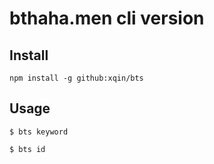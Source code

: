 # bthaha.men cli version


## Install

```
npm install -g github:xqin/bts
```

## Usage

```
$ bts keyword

$ bts id
```
